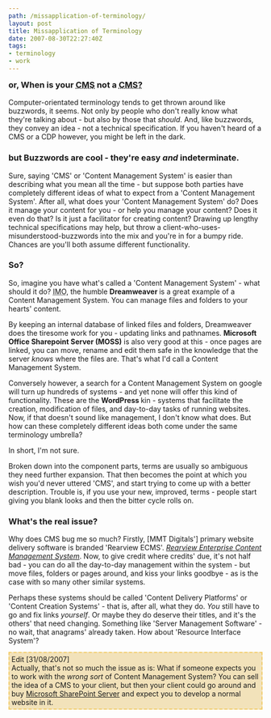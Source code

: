 ```yaml
---
path: /missapplication-of-terminology/
layout: post
title: Missapplication of Terminology
date: 2007-08-30T22:27:40Z
tags:
- terminology
- work
---
```



<h3 style="margin-top: 0pt">or, When is your <abbr title="Content Management System">CMS</abbr> not a <abbr title="Content Management System">CMS?</abbr></h3>
Computer-orientated terminology tends to get thrown around like buzzwords, it seems.  Not only by people who don't really know what they're talking about - but also by those that <em><del></del>should</em>.  And, like buzzwords, they convey an idea - not a technical specification.  If you haven't heard of a CMS or a CDP however, you might be left in the dark.
<h3>but Buzzwords are cool - they're easy <em>and</em> indeterminate.</h3>
Sure, saying 'CMS' or 'Content Management System' is easier than describing what you mean all the time - but suppose both parties have completely different ideas of what to expect from a 'Content Management System'.  After all, what does your 'Content Management System' do?  Does it manage your content for you - or help you manage your content?  Does it even do that?  Is it just a facilitator for creating content?  Drawing up lengthy technical specifications may help, but throw a client-who-uses-misunderstood-buzzwords into the mix and you're in for a bumpy ride.  Chances are you'll both assume different functionality.<!--more-->
<h3>So?</h3>
So, imagine you have what's called a 'Content Management System' - what should it do?   <abbr title="In my opinion">IMO</abbr>, the humble <strong>Dreamweaver </strong>is a great example of a Content Management System.  You can manage files and folders to your hearts' content.

By keeping an internal database of linked files and folders, Dreamweaver does the tiresome work for you - updating links and pathnames.  <strong>Microsoft Office Sharepoint Server (MOSS)</strong> is also very good at this - once pages are linked, you can move, rename and edit them safe in the knowledge that the server <em>knows </em>where the files are.  That's what I'd call a Content Management System.

Conversely however, a search for a Content Management System on google will turn up hundreds of systems - and yet none will offer this kind of functionality.  These are the <strong>WordPress </strong>kin - systems that facilitate the creation, modification of files, and day-to-day tasks of running websites.  Now, if that doesn't sound like management, I don't know what does.  But how can these completely different ideas both come under the same terminology umbrella?

In short, I'm not sure.

Broken down into the component parts, terms are usually so ambiguous they need further expansion.  That then becomes the point at which you wish you'd never uttered 'CMS', and start trying to come up with a better description.  Trouble is, if you use your new, improved, terms - people start giving you blank looks and then the bitter cycle rolls on.
<h3>What's the real issue?</h3>
Why does CMS bug me so much?  Firstly, [MMT Digitals'] primary website delivery software is branded 'Rearview ECMS'.  <a href="http://www.mmtdigital.co.uk/RVE83ccb8f256114809ae39c32676211138,,.aspx" title="Open link in a new window" target="_blank"><em>Rearview Enterprise Content Management System</em></a>.  Now, to give credit where credits' due, it's not half bad - you can do all the day-to-day management within the system - but move files, folders or pages around, and kiss your links goodbye - as is the case with so many other similar systems.

Perhaps these systems should be called 'Content Delivery Platforms' or 'Content Creation Systems'  - that is, after all, what they do.  <em>You </em>still have to go and fix links <em>yourself</em>.  Or maybe they do deserve their titles, and it's the others' that need changing.  Something like  'Server Management Software' - no wait, that anagrams' already taken.  How about 'Resource Interface System'?

<div style="border: 2px dashed #f2cb65; background: #f2e2ba; padding:4px;">Edit [31/08/2007]<br />
Actually, that's not so much the issue as is:  What if someone expects you to work with the <em>wrong sort</em> of Content Management System?  You can sell the idea of a CMS to your client, but then your client could go around and buy <a href="http://office.microsoft.com/en-gb/sharepointserver/HA101656531033.aspx">Microsoft SharePoint Server</a> and expect you to develop a normal website in it.</div>